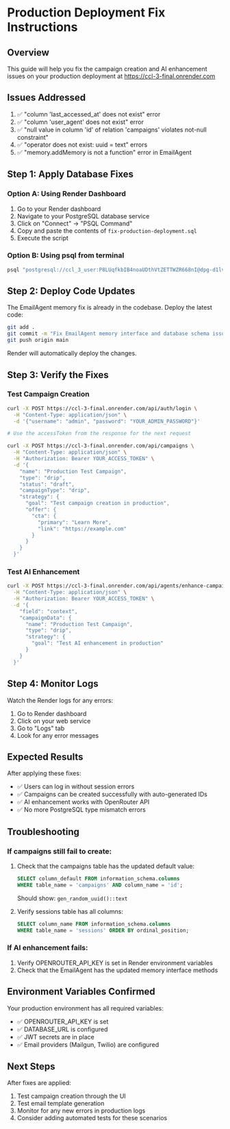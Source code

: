# Production Deployment Fix Instructions

## Overview
This guide will help you fix the campaign creation and AI enhancement issues on your production deployment at https://ccl-3-final.onrender.com

## Issues Addressed
1. ✅ "column 'last_accessed_at' does not exist" error
2. ✅ "column 'user_agent' does not exist" error  
3. ✅ "null value in column 'id' of relation 'campaigns' violates not-null constraint"
4. ✅ "operator does not exist: uuid = text" errors
5. ✅ "memory.addMemory is not a function" error in EmailAgent

## Step 1: Apply Database Fixes

### Option A: Using Render Dashboard
1. Go to your Render dashboard
2. Navigate to your PostgreSQL database service
3. Click on "Connect" → "PSQL Command"
4. Copy and paste the contents of `fix-production-deployment.sql`
5. Execute the script

### Option B: Using psql from terminal
```bash
psql "postgresql://ccl_3_user:P8LUqfkbIB4noaUDthVtZETTWZR668nI@dpg-d1lvpq6r433s73e9vfu0-a/ccl_3?sslmode=require" -f fix-production-deployment.sql
```

## Step 2: Deploy Code Updates

The EmailAgent memory fix is already in the codebase. Deploy the latest code:

```bash
git add .
git commit -m "Fix EmailAgent memory interface and database schema issues"
git push origin main
```

Render will automatically deploy the changes.

## Step 3: Verify the Fixes

### Test Campaign Creation
```bash
curl -X POST https://ccl-3-final.onrender.com/api/auth/login \
  -H "Content-Type: application/json" \
  -d '{"username": "admin", "password": "YOUR_ADMIN_PASSWORD"}'

# Use the accessToken from the response for the next request

curl -X POST https://ccl-3-final.onrender.com/api/campaigns \
  -H "Content-Type: application/json" \
  -H "Authorization: Bearer YOUR_ACCESS_TOKEN" \
  -d '{
    "name": "Production Test Campaign",
    "type": "drip",
    "status": "draft",
    "campaignType": "drip",
    "strategy": {
      "goal": "Test campaign creation in production",
      "offer": {
        "cta": {
          "primary": "Learn More",
          "link": "https://example.com"
        }
      }
    }
  }'
```

### Test AI Enhancement
```bash
curl -X POST https://ccl-3-final.onrender.com/api/agents/enhance-campaign-field \
  -H "Content-Type: application/json" \
  -H "Authorization: Bearer YOUR_ACCESS_TOKEN" \
  -d '{
    "field": "context",
    "campaignData": {
      "name": "Production Test Campaign",
      "type": "drip",
      "strategy": {
        "goal": "Test AI enhancement in production"
      }
    }
  }'
```

## Step 4: Monitor Logs

Watch the Render logs for any errors:
1. Go to Render dashboard
2. Click on your web service
3. Go to "Logs" tab
4. Look for any error messages

## Expected Results

After applying these fixes:
- ✅ Users can log in without session errors
- ✅ Campaigns can be created successfully with auto-generated IDs
- ✅ AI enhancement works with OpenRouter API
- ✅ No more PostgreSQL type mismatch errors

## Troubleshooting

### If campaigns still fail to create:
1. Check that the campaigns table has the updated default value:
   ```sql
   SELECT column_default FROM information_schema.columns 
   WHERE table_name = 'campaigns' AND column_name = 'id';
   ```
   Should show: `gen_random_uuid()::text`

2. Verify sessions table has all columns:
   ```sql
   SELECT column_name FROM information_schema.columns 
   WHERE table_name = 'sessions' ORDER BY ordinal_position;
   ```

### If AI enhancement fails:
1. Verify OPENROUTER_API_KEY is set in Render environment variables
2. Check that the EmailAgent has the updated memory interface methods

## Environment Variables Confirmed

Your production environment has all required variables:
- ✅ OPENROUTER_API_KEY is set
- ✅ DATABASE_URL is configured
- ✅ JWT secrets are in place
- ✅ Email providers (Mailgun, Twilio) are configured

## Next Steps

After fixes are applied:
1. Test campaign creation through the UI
2. Test email template generation
3. Monitor for any new errors in production logs
4. Consider adding automated tests for these scenarios